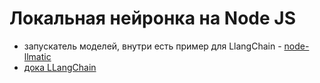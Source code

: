 # Локальная нейронка на Node JS

- запускатель моделей, внутри есть пример для LlangChain - [node-llmatic](https://github.com/fardjad/node-llmatic)
- [дока LLangChain](https://js.langchain.com/docs/use_cases/question_answering/local_retrieval_qa)
